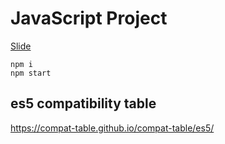#  JavaScript Project

[Slide](https://slides.com/woongjae/fc-javascript)

```
npm i
npm start
```

## es5 compatibility table
https://compat-table.github.io/compat-table/es5/
